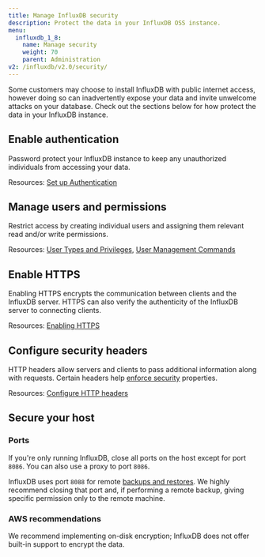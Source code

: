 ```yaml
---
title: Manage InfluxDB security
description: Protect the data in your InfluxDB OSS instance.
menu:
  influxdb_1_8:
    name: Manage security
    weight: 70
    parent: Administration
v2: /influxdb/v2.0/security/
---
```


Some customers may choose to install InfluxDB with public internet access, however
doing so can inadvertently expose your data and invite unwelcome attacks on your database.
Check out the sections below for how protect the data in your InfluxDB instance.

## Enable authentication

Password protect your InfluxDB instance to keep any unauthorized individuals
from accessing your data.

Resources:
[Set up Authentication](/influxdb/v1.8/administration/authentication_and_authorization/#set-up-authentication)

## Manage users and permissions

Restrict access by creating individual users and assigning them relevant
read and/or write permissions.

Resources:
[User Types and Privileges](/influxdb/v1.8/administration/authentication_and_authorization/#user-types-and-privileges),
[User Management Commands](/influxdb/v1.8/administration/authentication_and_authorization/#user-management-commands)

## Enable HTTPS

Enabling HTTPS encrypts the communication between clients and the InfluxDB server.
HTTPS can also verify the authenticity of the InfluxDB server to connecting clients.

Resources:
[Enabling HTTPS](/influxdb/v1.8/administration/https_setup/)

## Configure security headers

HTTP headers allow servers and clients to pass additional information along with requests.
Certain headers help [enforce security](https://developer.mozilla.org/en-US/docs/Web/HTTP/Headers#Security) properties.

Resources:
[Configure HTTP headers](/influxdb/v1.8/administration/config/#http-headers)

## Secure your host

### Ports
If you're only running InfluxDB, close all ports on the host except for port `8086`.
You can also use a proxy to port `8086`.

InfluxDB uses port `8088` for remote [backups and restores](/influxdb/v1.8/administration/backup_and_restore/).
We highly recommend closing that port and, if performing a remote backup,
giving specific permission only to the remote machine.

### AWS recommendations

We recommend implementing on-disk encryption; InfluxDB does not offer built-in support to encrypt the data.
